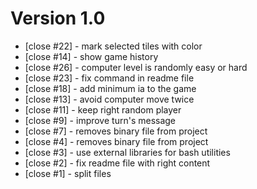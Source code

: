 # Version 1.0

 - [close #22] - mark selected tiles with color
 - [close #14] - show game history
 - [close #26] - computer level is randomly easy or hard
 - [close #23] - fix command in readme file
 - [close #18] - add minimum ia to the game
 - [close #13] - avoid computer move twice
 - [close #11] - keep right random player
 - [close #9] - improve turn's message
 - [close #7] - removes binary file from project
 - [close #4] - removes binary file from project
 - [close #3] - use external libraries for bash utilities
 - [close #2] - fix readme file with right content
 - [close #1] - split files
